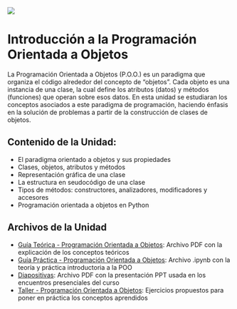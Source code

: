 <p><img src="https://raw.githubusercontent.com/carlosmera20/Logica_y_Representacion_I/main/content/local/imgs/encabezado.png"></p>

# Introducción a la Programación Orientada a Objetos
La Programación Orientada a Objetos (P.O.O.) es un paradigma que organiza el código alrededor del concepto de “objetos”. Cada objeto es una instancia de una clase, la cual define los atributos (datos) y métodos (funciones) que operan sobre esos datos. En esta unidad se estudiaran los conceptos asociados a este paradigma de programación, haciendo énfasis en la solución de problemas a partir de la construcción de clases de objetos.

## Contenido de la Unidad:
- El paradigma orientado a objetos y sus propiedades
- Clases, objetos, atributos y métodos
- Representación gráfica de una clase
- La estructura en seudocódigo de una clase
- Tipos de métodos: constructores, analizadores, modificadores y accesores
- Programación orientada a objetos en Python



## Archivos de la Unidad
- <a href="Guía Teórica 02 - Programación Orientada a Objetos.pdf">Guía Teórica - Programación Orientada a Objetos</a>: Archivo PDF con la explicación de los conceptos teóricos
- <a href="Guía Práctica 02 - Introduccion a la POO.ipynb">Guía Práctica - Programación Orientada a Objetos</a>: Archivo .ipynb con la teoría y práctica introductoria a la POO
- <a href="Diapositivas - Introduccion a la POO.pdf">Diapositivas</a>: Archivo PDF con la presentación PPT usada en los encuentros presenciales del curso
- <a href="Taller 2 - Programación orientada a objetos.pdf">Taller - Programación Orientada a Objetos</a>: Ejercicios propuestos para poner en práctica los conceptos aprendidos
